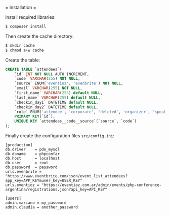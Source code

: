 = Installation =

Install required libraries:

```bash
$ composer install
```

Then create the cache directory:

```bash
$ mkdir cache
$ chmod a+w cache
```

Create the table:

```sql
CREATE TABLE `attendees`(
	`id` INT NOT NULL AUTO_INCREMENT,
	`code` VARCHAR(255) NOT NULL,
	`source` ENUM('eventioz', 'evenbrite') NOT NULL,
	`email` VARCHAR(255) NOT NULL,
	`first_name` VARCHAR(255) default NULL,
	`last_name` VARCHAR(255) default NULL,
	`checkin_day1` DATETIME default NULL,
	`checkin_day2` DATETIME default NULL,
	`role` ENUM('attendee', 'corporate', 'deleted', 'organizer', 'speaker', 'support') NOT NULL default 'attendee',
	PRIMARY KEY(`id`),
	UNIQUE KEY `attendees__code__source`(`source`, `code`)
);
```

Finally create the configuration files `src/config.ini`:

```
[production]
db.driver    = pdo_mysql
db.dbname    = phpconfar
db.host      = localhost
db.user      = root
db.password  = password
urls.evenbrite = "https://www.eventbrite.com/json/event_list_attendees?app_key=APP_KEY&user_key=USER_KEY"
urls.eventioz = "https://eventioz.com.ar/admin/events/php-conference-argentina/registrations.json?api_key=API_KEY"

[users]
admin.mariano = my_password
admin.claudia = another_password
```
